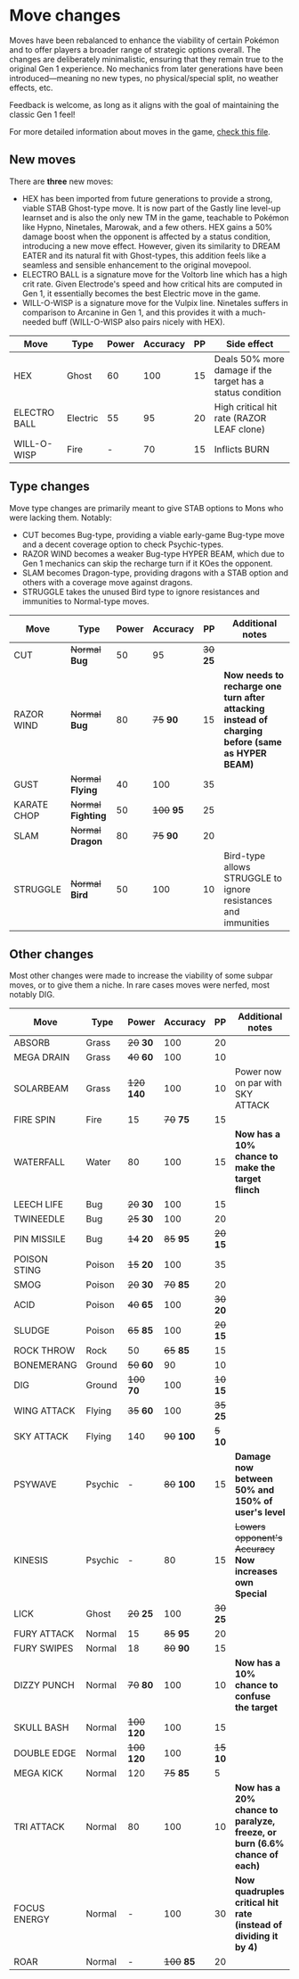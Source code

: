 # Move changes

Moves have been rebalanced to enhance the viability of certain Pokémon and to offer players a broader range of strategic options overall. The changes are deliberately minimalistic, ensuring that they remain true to the original Gen 1 experience. No mechanics from later generations have been introduced—meaning no new types, no physical/special split, no weather effects, etc.

Feedback is welcome, as long as it aligns with the goal of maintaining the classic Gen 1 feel!

For more detailed information about moves in the game, [check this file](../data/moves/moves.asm).


## New moves

There are **three** new moves:
- HEX has been imported from future generations to provide a strong, viable STAB Ghost-type move. It is now part of the Gastly line level-up learnset and is also the only new TM in the game, teachable to Pokémon like Hypno, Ninetales, Marowak, and a few others. HEX gains a 50% damage boost when the opponent is affected by a status condition, introducing a new move effect. However, given its similarity to DREAM EATER and its natural fit with Ghost-types, this addition feels like a seamless and sensible enhancement to the original movepool.
- ELECTRO BALL is a signature move for the Voltorb line which has a high crit rate. Given Electrode's speed and how critical hits are computed in Gen 1, it essentially becomes the best Electric move in the game.
- WILL-O-WISP is a signature move for the Vulpix line. Ninetales suffers in comparison to Arcanine in Gen 1, and this provides it with a much-needed buff (WILL-O-WISP also pairs nicely with HEX).

| Move         | Type     | Power | Accuracy | PP | Side effect                                                |
|--------------|----------|-------|----------|----|------------------------------------------------------------|
| HEX          | Ghost    | 60    | 100      | 15 | Deals 50% more damage if the target has a status condition |
| ELECTRO BALL | Electric | 55    | 95       | 20 | High critical hit rate (RAZOR LEAF clone)                  |
| WILL-O-WISP  | Fire     | -     | 70       | 15 | Inflicts BURN                                              |


## Type changes

Move type changes are primarily meant to give STAB options to Mons who were lacking them. Notably:
- CUT becomes Bug-type, providing a viable early-game Bug-type move and a decent coverage option to check Psychic-types.
- RAZOR WIND becomes a weaker Bug-type HYPER BEAM, which due to Gen 1 mechanics can skip the recharge turn if it KOes the opponent.
- SLAM becomes Dragon-type, providing dragons with a STAB option and others with a coverage move against dragons.
- STRUGGLE takes the unused Bird type to ignore resistances and immunities to Normal-type moves.


| Move         | Type                    | Power | Accuracy       | PP | Additional notes                                                            |
|--------------|-------------------------|-------|----------------|----|-----------------------------------------------------------------------------|
| CUT          | ~~Normal~~ **Bug**      | 50    | 95             | ~~30~~ **25** |                                                                  |
| RAZOR WIND   | ~~Normal~~ **Bug**      | 80    | ~~75~~ **90**  | 15 | **Now needs to recharge one turn after attacking instead of charging before (same as HYPER BEAM)**     |
| GUST         | ~~Normal~~ **Flying**   | 40    | 100            | 35 |                                                                             |
| KARATE CHOP  | ~~Normal~~ **Fighting** | 50    | ~~100~~ **95** | 25 |                                                                             |
| SLAM         | ~~Normal~~ **Dragon**   | 80    | ~~75~~ **90**  | 20 |                                                                             |
| STRUGGLE     | ~~Normal~~ **Bird**     | 50    | 100            | 10 | Bird-type allows STRUGGLE to ignore resistances and immunities              |


## Other changes

Most other changes were made to increase the viability of some subpar moves, or to give them a niche.
In rare cases moves were nerfed, most notably DIG.


| Move         | Type     | Power           | Accuracy       | PP            | Additional notes                                                            |
|--------------|----------|-----------------|----------------|---------------|-----------------------------------------------------------------------------|
| ABSORB       | Grass    | ~~20~~ **30**   | 100            | 20            |                                                                             |
| MEGA DRAIN   | Grass    | ~~40~~ **60**   | 100            | 10            |                                                                             |
| SOLARBEAM    | Grass    | ~~120~~ **140** | 100            | 10            | Power now on par with SKY ATTACK                                            |
| FIRE SPIN    | Fire     | 15              | ~~70~~ **75**  | 15            |                                                                             |
| WATERFALL    | Water    | 80              | 100            | 15            | **Now has a 10% chance to make the target flinch**                          |
| LEECH LIFE   | Bug      | ~~20~~ **30**   | 100            | 15            |                                                                             |
| TWINEEDLE    | Bug      | ~~25~~ **30**   | 100            | 20            |                                                                             |
| PIN MISSILE  | Bug      | ~~14~~ **20**   | ~~85~~ **95**  | ~~20~~ **15** |                                                                             |
| POISON STING | Poison   | ~~15~~ **20**   | 100            | 35            |                                                                             |
| SMOG         | Poison   | ~~20~~ **30**   | ~~70~~ **85**  | 20            |                                                                             |
| ACID         | Poison   | ~~40~~ **65**   | 100            | ~~30~~ **20** |                                                                             |
| SLUDGE       | Poison   | ~~65~~ **85**   | 100            | ~~20~~ **15** |                                                                             |
| ROCK THROW   | Rock     | 50              | ~~65~~ **85**  | 15            |                                                                             |
| BONEMERANG   | Ground   | ~~50~~ **60**   | 90             | 10            |                                                                             |
| DIG          | Ground   | ~~100~~ **70**  | 100            | ~~10~~ **15** |                                                                             |
| WING ATTACK  | Flying   | ~~35~~ **60**   | 100            | ~~35~~ **25** |                                                                             |
| SKY ATTACK   | Flying   | 140             | ~~90~~ **100** | ~~5~~ **10**  |                                                                             |
| PSYWAVE      | Psychic  | -               | ~~80~~ **100** | 15            | **Damage now between 50% and 150% of user's level**                         |
| KINESIS      | Psychic  | -               | 80             | 15            | ~~Lowers opponent's Accuracy~~ **Now increases own Special**                |
| LICK         | Ghost    | ~~20~~ **25**   | 100            | ~~30~~ **25** |                                                                             |
| FURY ATTACK  | Normal   | 15              | ~~85~~ **95**  | 20            |                                                                             |
| FURY SWIPES  | Normal   | 18              | ~~80~~ **90**  | 15            |                                                                             |
| DIZZY PUNCH  | Normal   | ~~70~~ **80**   | 100            | 10            | **Now has a 10% chance to confuse the target**                              |
| SKULL BASH   | Normal   | ~~100~~ **120** | 100            | 15            |                                                                             |
| DOUBLE EDGE  | Normal   | ~~100~~ **120** | 100            | ~~15~~ **10** |                                                                             |
| MEGA KICK    | Normal   | 120             | ~~75~~ **85**  | 5             |                                                                             |
| TRI ATTACK   | Normal   | 80              | 100            | 10            | **Now has a 20% chance to paralyze, freeze, or burn (6.6% chance of each)** |
| FOCUS ENERGY | Normal   | -               | 100            | 30            | **Now quadruples critical hit rate (instead of dividing it by 4)**          |
| ROAR         | Normal   | -               | ~~100~~ **85** | 20            |                                                                             |
















